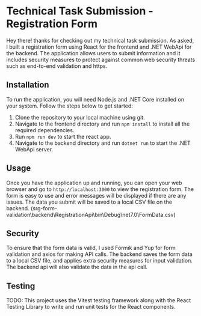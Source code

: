 # Technical Task Submission - Registration Form

Hey there! thanks for checking out my technical task submission. As asked, I built a registration form using React for the frontend and .NET WebApi for the backend. The application allows users to submit information and it includes security measures to protect against common web security threats such as end-to-end validation and https.

## Installation

To run the application, you will need Node.js and .NET Core installed on your system. Follow the steps below to get started:

1. Clone the repository to your local machine using git.
2. Navigate to the frontend directory and run `npm install` to install all the required dependencies.
3. Run `npm run dev` to start the react app.
4. Navigate to the backend directory and run `dotnet run` to start the .NET WebApi server.

## Usage

Once you have the application up and running, you can open your web browser and go to `http://localhost:3000` to view the registration form. The form is easy to use and error messages will be displayed if there are any issues. The data you submit will be saved to a local CSV file on the backend. (srg-form-validation\backend\RegistrationApi\bin\Debug\net7.0\FormData.csv)

## Security

To ensure that the form data is valid, I used Formik and Yup for form validation and axios for making API calls. The backend saves the form data to a local CSV file, and applies extra security measures for input validation. The backend api will also validate the data in the api call.

## Testing

TODO: This project uses the Vitest testing framework along with the React Testing Library to write and run unit tests for the React components.
